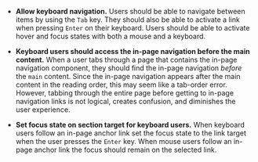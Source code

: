 - **Allow keyboard navigation.** Users should be able to navigate between items by using the `Tab` key. They should also be able to activate a link when pressing `Enter` on their keyboard. Users should be able to activate hover and focus states with both a mouse and a keyboard.

- **Keyboard users should access the in-page navigation before the main content.** When a user tabs through a page that contains the in-page navigation component, they should find the in-page navigation _before_ the `main` content. Since the in-page navigation appears after the main content in the reading order, this may seem like a tab-order error. However, tabbing through the entire page before getting to in-page navigation links is not logical, creates confusion, and diminishes the user experience.

- **Set focus state on section target for keyboard users.** When keyboard users follow an in-page anchor link set the focus state to the link target when the user presses the `Enter` key. When mouse users follow an in-page anchor link the focus should remain on the selected link.
